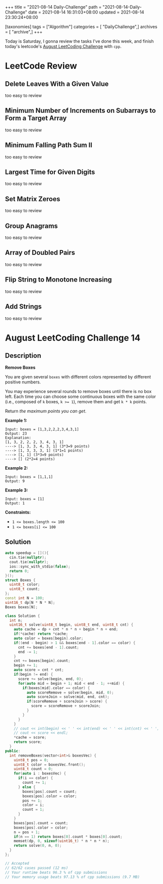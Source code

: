 +++
title = "2021-08-14 Daily-Challenge"
path = "2021-08-14-Daily-Challenge"
date = 2021-08-14 16:31:03+08:00
updated = 2021-08-14 23:30:24+08:00

[taxonomies]
tags = ["Algorithm"]
categories = [ "DailyChallenge",]
archives = [ "archive",]
+++

Today is Saturday, I gonna review the tasks I've done this week, and finish today's leetcode's [August LeetCoding Challenge](https://leetcode.com/explore/challenge/card/august-leetcoding-challenge-2021/614/week-2-august-8th-august-14th/3889/) with `cpp`.

<!-- more -->

# LeetCode Review

## Delete Leaves With a Given Value

too easy to review

## Minimum Number of Increments on Subarrays to Form a Target Array

too easy to review

## Minimum Falling Path Sum II

too easy to review

## Largest Time for Given Digits

too easy to review

## Set Matrix Zeroes

too easy to review

## Group Anagrams

too easy to review

## Array of Doubled Pairs

too easy to review

## Flip String to Monotone Increasing

too easy to review

## Add Strings

too easy to review

# August LeetCoding Challenge 14

## Description

**Remove Boxes**

You are given several `boxes` with different colors represented by different positive numbers.

You may experience several rounds to remove boxes until there is no box left. Each time you can choose some continuous boxes with the same color (i.e., composed of `k` boxes, `k >= 1`), remove them and get `k * k` points.

Return *the maximum points you can get*.

 

**Example 1:**

```
Input: boxes = [1,3,2,2,2,3,4,3,1]
Output: 23
Explanation:
[1, 3, 2, 2, 2, 3, 4, 3, 1] 
----> [1, 3, 3, 4, 3, 1] (3*3=9 points) 
----> [1, 3, 3, 3, 1] (1*1=1 points) 
----> [1, 1] (3*3=9 points) 
----> [] (2*2=4 points)
```

**Example 2:**

```
Input: boxes = [1,1,1]
Output: 9
```

**Example 3:**

```
Input: boxes = [1]
Output: 1
```

 

**Constraints:**

- `1 <= boxes.length <= 100`
- `1 <= boxes[i] <= 100`

## Solution

``` cpp
auto speedup = [](){
  cin.tie(nullptr);
  cout.tie(nullptr);
  ios::sync_with_stdio(false);
  return 0;
}();
struct Boxes {
  uint8_t color;
  uint8_t count;
};
const int N = 100;
uint16_t dp[N * N * N];
Boxes boxes[N];

class Solution {
  int n;
  uint16_t solve(uint8_t begin, uint8_t end, uint8_t cnt) {
    auto cache = dp + cnt * n * n + begin * n + end;
    if(*cache) return *cache;
    auto color = boxes[begin].color;
    if((end - begin) > 1 && boxes[end - 1].color == color) {
      cnt += boxes[end - 1].count;
      end -= 1;
    }
    cnt += boxes[begin].count;
    begin += 1;
    auto score = cnt * cnt;
    if(begin != end) {
      score += solve(begin, end, 0);
      for(auto mid = begin + 1; mid < end - 1; ++mid) {
        if(boxes[mid].color == color) {
          auto scoreRemove = solve(begin, mid, 0);
          auto scoreJoin = solve(mid, end, cnt);
          if(scoreRemove + scoreJoin > score) {
            score = scoreRemove + scoreJoin;
          }
        }
      }
    }
    // cout << int(begin) << ' ' << int(end) << ' ' << int(cnt) << ' ';
    // cout << score << endl;
    *cache = score;
    return score;
  }
public:
  int removeBoxes(vector<int>& boxesVec) {
    uint8_t pos = 0;
    uint8_t color = boxesVec.front();
    uint8_t count = 0;
    for(auto i : boxesVec) {
      if(i == color) {
        count += 1;
      } else {
        boxes[pos].count = count;
        boxes[pos].color = color;
        pos += 1;
        color = i;
        count = 1;
      }
    }
    boxes[pos].count = count;
    boxes[pos].color = color;
    n = pos + 1;
    if(n == 1) return boxes[0].count * boxes[0].count;
    memset(dp, 0, sizeof(uint16_t) * n * n * n);
    return solve(0, n, 0);
  }
};

// Accepted
// 62/62 cases passed (12 ms)
// Your runtime beats 96.3 % of cpp submissions
// Your memory usage beats 97.13 % of cpp submissions (9.7 MB)
```